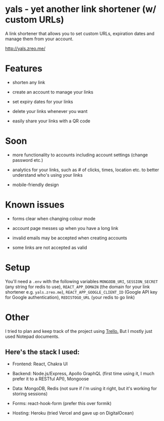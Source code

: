 # yals - yet another link shortener (w/ custom URLs)

A link shortener that allows you to set custom URLs, expiration dates and manage them from your account.

http://yals.zreo.me/

# Features

- shorten any link

- create an account to manage your links

- set expiry dates for your links

- delete your links whenever you want

- easily share your links with a QR code

# Soon

- more functionality to accounts including account settings (change password etc.)

- analytics for your links, such as # of clicks, times, location etc. to better understand who's using your links

- mobile-friendly design

# Known issues

- forms clear when changing colour mode

- account page messes up when you have a long link

- invalid emails may be accepted when creating accounts

- some links are not accepted as valid

# Setup

You'll need a `.env` with the following variables `MONGODB_URI`, `SESSION_SECRET` (any string for redis to use), `REACT_APP_DOMAIN` (the domain for your link shortener e.g. `yals.zreo.me`), `REACT_APP_GOOGLE_CLIENT_ID` (Google API key for Google authentication), `REDISTOGO_URL` (your redis to go link)

# Other

I tried to plan and keep track of the project using [Trello.](https://trello.com/b/CNWKN2k5/linkshortener) But I mostly just used Notepad documents.

## Here's the stack I used:

- Frontend: React, Chakra UI

- Backend: Node.js/Express, Apollo GraphQL (first time using it, I much prefer it to a RESTful API), Mongoose

- Data: MongoDB, Redis (not sure if i'm using it right, but it's working for storing sessions)

- Forms: react-hook-form (prefer this over formik)

- Hosting: Heroku (tried Vercel and gave up on DigitalOcean)
